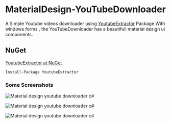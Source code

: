 # MaterialDesign-YouTubeDownloader

A Simple Youtube videos downloader using <a href="https://www.nuget.org/packages/YoutubeExtractor" >YoutubeExtractor</a> Package With windows forms , the YouTubeDownloader has a beautifull material design ui components.

## NuGet

[YoutubeExtractor at NuGet](http://nuget.org/packages/YoutubeExtractor)

    Install-Package YoutubeExtractor


### Some Screenshots

![Material design youtube downloader c#](https://cloud.githubusercontent.com/assets/24621701/24830808/e69bec84-1c84-11e7-96c4-80dad4ea8381.png)

![Material design youtube downloader c#](https://cloud.githubusercontent.com/assets/24621701/24830810/e6ccb0a8-1c84-11e7-90c9-500899db72f0.png)

![Material design youtube downloader c#](https://cloud.githubusercontent.com/assets/24621701/24874895/0f8a08a2-1e1e-11e7-9965-d5c59c6905e3.png)

